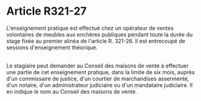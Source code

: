 # Article R321-27

<p>L'enseignement pratique est effectué chez un opérateur de ventes volontaires de meubles aux enchères publiques pendant toute la durée du stage fixée au premier alinéa de l'article R. 321-26. Il est entrecoupé de sessions d'enseignement théorique.<br/><br/>

Le stagiaire peut demander au Conseil des maisons de vente à effectuer une partie de cet enseignement pratique, dans la limite de six mois, auprès d'un commissaire de justice, d'un courtier de marchandises assermenté, d'un notaire, d'un administrateur judiciaire ou d'un mandataire judiciaire. Il en indique le nom au Conseil des maisons de vente.</p>
